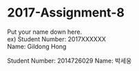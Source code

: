 # 2017-Assignment-8

Put your name down here.  
ex) Student Number: 2017XXXXXX  
Name: Gildong Hong

Student Number:  2014726029
Name: 박세웅
